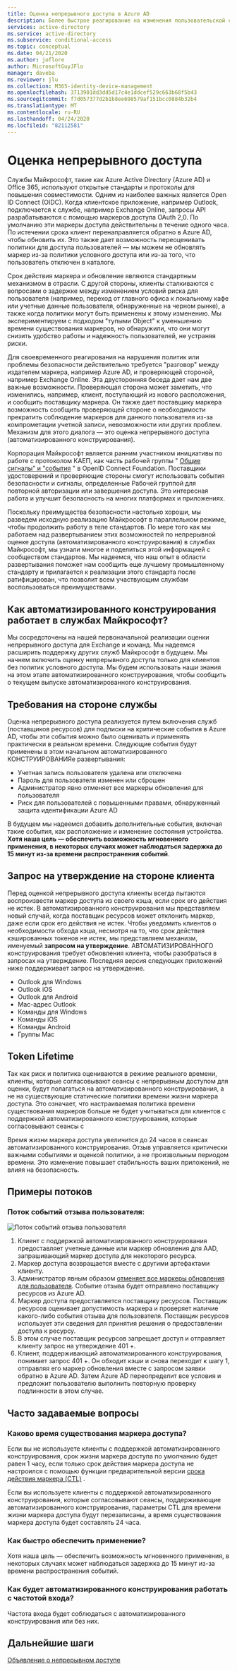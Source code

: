 ```yaml
---
title: Оценка непрерывного доступа в Azure AD
description: Более быстрое реагирование на изменения пользовательской среды благодаря оценке непрерывного доступа в Azure AD
services: active-directory
ms.service: active-directory
ms.subservice: conditional-access
ms.topic: conceptual
ms.date: 04/21/2020
ms.author: joflore
author: MicrosoftGuyJFlo
manager: daveba
ms.reviewer: jlu
ms.collection: M365-identity-device-management
ms.openlocfilehash: 3713901dd3dd5d17c4e1ddcef529c663b68f5b43
ms.sourcegitcommit: f7d057377d2b1b8ee698579af151bcc0884b32b4
ms.translationtype: MT
ms.contentlocale: ru-RU
ms.lasthandoff: 04/24/2020
ms.locfileid: "82112581"
---
```

# <a name="continuous-access-evaluation"></a>Оценка непрерывного доступа

Службы Майкрософт, такие как Azure Active Directory (Azure AD) и Office 365, используют открытые стандарты и протоколы для повышения совместимости. Одним из наиболее важных является Open ID Connect (OIDC). Когда клиентское приложение, например Outlook, подключается к службе, например Exchange Online, запросы API разрабатываются с помощью маркеров доступа OAuth 2,0. По умолчанию эти маркеры доступа действительны в течение одного часа. По истечении срока клиент перенаправляется обратно в Azure AD, чтобы обновить их. Это также дает возможность переоценивать политики для доступа пользователей — мы можем не обновлять маркер из-за политики условного доступа или из-за того, что пользователь отключен в каталоге. 

Срок действия маркера и обновление являются стандартным механизмом в отрасли. С другой стороны, клиенты сталкиваются с вопросами о задержке между изменением условий риска для пользователя (например, переход от главного офиса к локальному кафе или учетные данные пользователя, обнаруженные на черном рынке), а также когда политики могут быть применены к этому изменению. Мы экспериментируем с подходом "тупыми Object" к уменьшению времени существования маркеров, но обнаружили, что они могут снизить удобство работы и надежность пользователей, не устраняя риски.

Для своевременного реагирования на нарушения политик или проблемы безопасности действительно требуется "разговор" между издателем маркера, например Azure AD, и проверяющей стороной, например Exchange Online. Эта двусторонняя беседа дает нам две важные возможности. Проверяющая сторона может заметить, что изменились, например, клиент, поступающий из нового расположения, и сообщить поставщику маркера. Он также дает поставщику маркера возможность сообщить проверяющей стороне о необходимости прекратить соблюдение маркеров для данного пользователя из-за компрометации учетной записи, невозможности или других проблем. Механизм для этого диалога — это оценка непрерывного доступа (автоматизированного конструирования).

Корпорация Майкрософт является ранним участником инициативы по работе с протоколом КАЕП, как часть рабочей группы " [Общие сигналы" и "события](https://openid.net/wg/sse/) " в OpenID Connect Foundation. Поставщики удостоверений и проверяющие стороны смогут использовать события безопасности и сигналы, определенные Рабочей группой для повторной авторизации или завершения доступа. Это интересная работа и улучшит безопасность на многих платформах и приложениях.

Поскольку преимущества безопасности настолько хороши, мы разведем исходную реализацию Майкрософт в параллельном режиме, чтобы продолжить работу в теле стандартов. По мере того как мы работаем над развертыванием этих возможностей по непрерывной оценке доступа (автоматизированного конструирования) в службах Майкрософт, мы узнали многое и поделиться этой информацией с сообществом стандартов. Мы надеемся, что наш опыт в области развертывания поможет нам сообщить еще лучшему промышленному стандарту и прилагается к реализации этого стандарта после ратифицирован, что позволит всем участвующим службам воспользоваться преимуществами.

## <a name="how-does-cae-work-in-microsoft-services"></a>Как автоматизированного конструирования работает в службах Майкрософт?

Мы сосредоточены на нашей первоначальной реализации оценки непрерывного доступа для Exchange и команд. Мы надеемся расширить поддержку других служб Майкрософт в будущем. Мы начнем включить оценку непрерывного доступа только для клиентов без политик условного доступа. Мы будем использовать наши знания на этом этапе автоматизированного конструирования, чтобы сообщить о текущем выпуске автоматизированного конструирования.

## <a name="service-side-requirements"></a>Требования на стороне службы

Оценка непрерывного доступа реализуется путем включения служб (поставщиков ресурсов) для подписки на критические события в Azure AD, чтобы эти события можно было оценивать и применять практически в реальном времени. Следующие события будут применены в этом начальном автоматизированного КОНСТРУИРОВАНИЯе развертывания:

- Учетная запись пользователя удалена или отключена
- Пароль для пользователя изменен или сброшен
- Администратор явно отменяет все маркеры обновления для пользователя
- Риск для пользователей с повышенными правами, обнаруженный защита идентификации Azure AD

В будущем мы надеемся добавить дополнительные события, включая такие события, как расположение и изменение состояния устройства. **Хотя наша цель — обеспечить возможность мгновенного применения, в некоторых случаях может наблюдаться задержка до 15 минут из-за времени распространения событий**. 

## <a name="client-side-claim-challenge"></a>Запрос на утверждение на стороне клиента

Перед оценкой непрерывного доступа клиенты всегда пытаются воспроизвести маркер доступа из своего кэша, если срок его действия не истек. В автоматизированного конструирования мы представляем новый случай, когда поставщик ресурсов может отклонить маркер, даже если срок его действия не истек. Чтобы уведомить клиентов о необходимости обхода кэша, несмотря на то, что срок действия кэшированных токенов не истек, мы представляем механизм, именуемый **запросом на утверждение**. АВТОМАТИЗИРОВАННОГО конструирования требует обновления клиента, чтобы разобраться в запросах на утверждение. Последняя версия следующих приложений ниже поддерживает запрос на утверждение.

- Outlook для Windows 
- Outlook iOS 
- Outlook для Android 
- Mac-адрес Outlook 
- Команды для Windows
- Команды iOS 
- Команды Android 
- Группы Mac 

## <a name="token-lifetime"></a>Token Lifetime

Так как риск и политика оцениваются в режиме реального времени, клиенты, которые согласовывают сеансы с непрерывным доступом для оценки, будут полагаться на автоматизированного конструирования, а не на существующие статические политики времени жизни маркера доступа. Это означает, что настраиваемая политика времени существования маркеров больше не будет учитываться для клиентов с поддержкой автоматизированного конструирования, которые согласовывают сеансы с

Время жизни маркера доступа увеличится до 24 часов в сеансах автоматизированного конструирования. Отзыв управляется критически важными событиями и оценкой политики, а не произвольным периодом времени. Это изменение повышает стабильность ваших приложений, не влияя на безопасность. 

## <a name="example-flows"></a>Примеры потоков

### <a name="user-revocation-event-flow"></a>Поток событий отзыва пользователя:

![Поток событий отзыва пользователя](./media/concept-fundamentals-continuous-access-evaluation/user-revocation-event-flow.png)

1. Клиент с поддержкой автоматизированного конструирования предоставляет учетные данные или маркер обновления для AAD, запрашивающий маркер доступа для некоторого ресурса.
1. Маркер доступа возвращается вместе с другими артефактами клиенту.
1. Администратор явным образом [отменяет все маркеры обновления для пользователя](https://docs.microsoft.com/powershell/module/azuread/revoke-azureaduserallrefreshtoken?view=azureadps-2.0). Событие отзыва будет отправлено поставщику ресурсов из Azure AD.
1. Маркер доступа предоставляется поставщику ресурсов. Поставщик ресурсов оценивает допустимость маркера и проверяет наличие какого-либо события отзыва для пользователя. Поставщик ресурсов использует эти сведения для принятия решения о предоставлении доступа к ресурсу.
1. В этом случае поставщик ресурсов запрещает доступ и отправляет клиенту запрос на утверждение 401 +.
1. Клиент, поддерживающий автоматизированного конструирования, понимает запрос 401 +. Он обходит кэши и снова переходит к шагу 1, отправляя его маркер обновления вместе с запросом заявки обратно в Azure AD. Затем Azure AD переопределит все условия и предложит пользователю выполнить повторную проверку подлинности в этом случае.
 
## <a name="faqs"></a>Часто задаваемые вопросы

### <a name="what-is-the-lifetime-of-my-access-token"></a>Каково время существования маркера доступа?

Если вы не используете клиенты с поддержкой автоматизированного конструирования, срок жизни маркера доступа по умолчанию будет равен 1 часу, если только срок действия маркера доступа не настроился с помощью функции предварительной версии [срока действия маркера (CTL)](../develop/active-directory-configurable-token-lifetimes.md) .

Если вы используете клиенты с поддержкой автоматизированного конструирования, которые согласовывают сеансы, поддерживающие автоматизированного конструирования, параметры CTL для времени жизни маркера доступа будут перезаписаны, а время существования маркера доступа будет составлять 24 часа.

### <a name="how-quick-is-enforcement"></a>Как быстро обеспечить применение?

Хотя наша цель — обеспечить возможность мгновенного применения, в некоторых случаях может наблюдаться задержка до 15 минут из-за времени распространения событий.

### <a name="how-will-cae-work-with-sign-in-frequency"></a>Как будет автоматизированного конструирования работать с частотой входа?

Частота входа будет соблюдаться с автоматизированного конструирования или без них.

## <a name="next-steps"></a>Дальнейшие шаги

[Объявление о непрерывном доступе](https://techcommunity.microsoft.com/t5/azure-active-directory-identity/moving-towards-real-time-policy-and-security-enforcement/ba-p/1276933)
